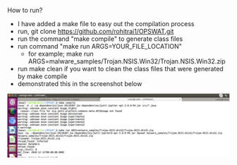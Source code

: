 How to run?
- I have added a make file to easy out the compilation process
- run, git clone https://github.com/rohitrai1/OPSWAT.git
- run the command "make compile" to generate class files 
- run command "make run ARGS=YOUR_FILE_LOCATION"
	- for example; make run ARGS=malware_samples/Trojan.NSIS.Win32/Trojan.NSIS.Win32.zip
- run make clean if you want to clean the class files that were generated by make compile
- demonstrated this in the screenshot below

![Can't display screenshot](https://github.com/rohitrai1/OPSWAT/blob/master/screenshots/how_to_run.png "How to run?")



